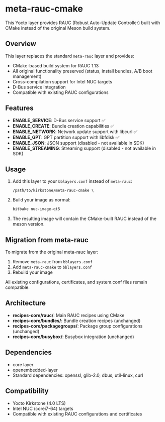 # meta-rauc-cmake

This Yocto layer provides RAUC (Robust Auto-Update Controller) built with CMake instead of the original Meson build system.

## Overview

This layer replaces the standard `meta-rauc` layer and provides:
- CMake-based build system for RAUC 1.13
- All original functionality preserved (status, install bundles, A/B boot management)
- Cross-compilation support for Intel NUC targets
- D-Bus service integration
- Compatible with existing RAUC configurations

## Features

- **ENABLE_SERVICE**: D-Bus service support ✅
- **ENABLE_CREATE**: Bundle creation capabilities ✅ 
- **ENABLE_NETWORK**: Network update support with libcurl ✅
- **ENABLE_GPT**: GPT partition support with libfdisk ✅
- **ENABLE_JSON**: JSON support (disabled - not available in SDK)
- **ENABLE_STREAMING**: Streaming support (disabled - not available in SDK)

## Usage

1. Add this layer to your `bblayers.conf` instead of `meta-rauc`:
   ```
   /path/to/kirkstone/meta-rauc-cmake \
   ```

2. Build your image as normal:
   ```bash
   bitbake nuc-image-qt5
   ```

3. The resulting image will contain the CMake-built RAUC instead of the meson version.

## Migration from meta-rauc

To migrate from the original meta-rauc layer:

1. Remove `meta-rauc` from `bblayers.conf`
2. Add `meta-rauc-cmake` to `bblayers.conf`
3. Rebuild your image

All existing configurations, certificates, and system.conf files remain compatible.

## Architecture

- **recipes-core/rauc/**: Main RAUC recipes using CMake
- **recipes-core/bundles/**: Bundle creation recipes (unchanged)
- **recipes-core/packagegroups/**: Package group configurations (unchanged)
- **recipes-core/busybox/**: Busybox integration (unchanged)

## Dependencies

- core layer
- openembedded-layer
- Standard dependencies: openssl, glib-2.0, dbus, util-linux, curl

## Compatibility

- Yocto Kirkstone (4.0 LTS)
- Intel NUC (corei7-64) targets
- Compatible with existing RAUC configurations and certificates